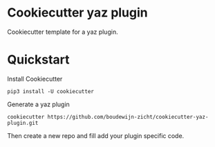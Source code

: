 # Cookiecutter yaz plugin
Cookiecutter template for a yaz plugin.

# Quickstart
Install Cookiecutter
```
pip3 install -U cookiecutter
```

Generate a yaz plugin
```
cookiecutter https://github.com/boudewijn-zicht/cookiecutter-yaz-plugin.git
```

Then create a new repo and fill add your plugin specific code.
